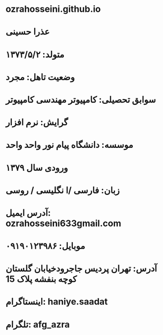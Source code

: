 # ozrahosseini.github.io
# عذرا حسینی
# متولد: ۱۳۷۳/۵/۲
# وضعیت تاهل: مجرد
# سوابق تحصیلی: کامپیوتر مهندسی کامپیوتر
# گرایش: نرم افزار
# موسسه: دانشگاه پیام نور واحد واحد
# ورودی سال ۱۳۷۹
# زبان: فارسی /ا نگلیسی / روسی
# آدرس ایمیل: ozrahosseini633gmail.com
# موبایل: ۰۹۱۹۰۱۲۳۹۸۶
# آدرس: تهران پردیس جاجرودخیابان گلستان کوچه بنفشه پلاک 15
# اینستاگرام: haniye.saadat
# تلگرام: afg_azra
